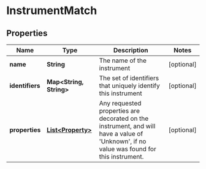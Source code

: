 
# InstrumentMatch

## Properties
Name | Type | Description | Notes
------------ | ------------- | ------------- | -------------
**name** | **String** | The name of the instrument |  [optional]
**identifiers** | **Map&lt;String, String&gt;** | The set of identifiers that uniquely identify this instrument |  [optional]
**properties** | [**List&lt;Property&gt;**](Property.md) | Any requested properties are decorated on the instrument, and will have a value of  &#39;Unknown&#39;, if no value was found for this instrument. |  [optional]



